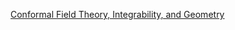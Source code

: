 

[Conformal Field Theory, Integrability, and Geometry](https://scgp.stonybrook.edu/archives/41651) 

